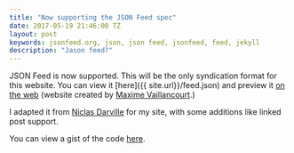 ```yaml
---
title: "Now supporting the JSON Feed spec"
date: 2017-05-19 21:46:00 TZ
layout: post
keywords: jsonfeed.org, json, json feed, jsonfeed, feed, jekyll
description: "Jason feed?"
---
```


JSON Feed is now supported. This will be the only syndication format for this website. You can view it [here]({{ site.url}}/feed.json) and preview it [on the web](https://json-feed-viewer.herokuapp.com) (website created by [Maxime Vaillancourt](https://twitter.com/vaillancourtmax).)

I adapted it from [Niclas Darville](https://ndarville.com/blog/2017/05/19/json-feed-for-jekyll/) for my site, with some additions like linked post support.

You can view a gist of the code [here](https://gist.github.com/georgeperez/dcc7856055ac1550f0a94d4e288c7818).
